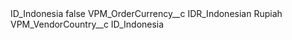 <?xml version="1.0" encoding="UTF-8"?>
<CustomMetadata xmlns="http://soap.sforce.com/2006/04/metadata" xmlns:xsi="http://www.w3.org/2001/XMLSchema-instance" xmlns:xsd="http://www.w3.org/2001/XMLSchema">
    <label>ID_Indonesia</label>
    <protected>false</protected>
    <values>
        <field>VPM_OrderCurrency__c</field>
        <value xsi:type="xsd:string">IDR_Indonesian Rupiah</value>
    </values>
    <values>
        <field>VPM_VendorCountry__c</field>
        <value xsi:type="xsd:string">ID_Indonesia</value>
    </values>
</CustomMetadata>
